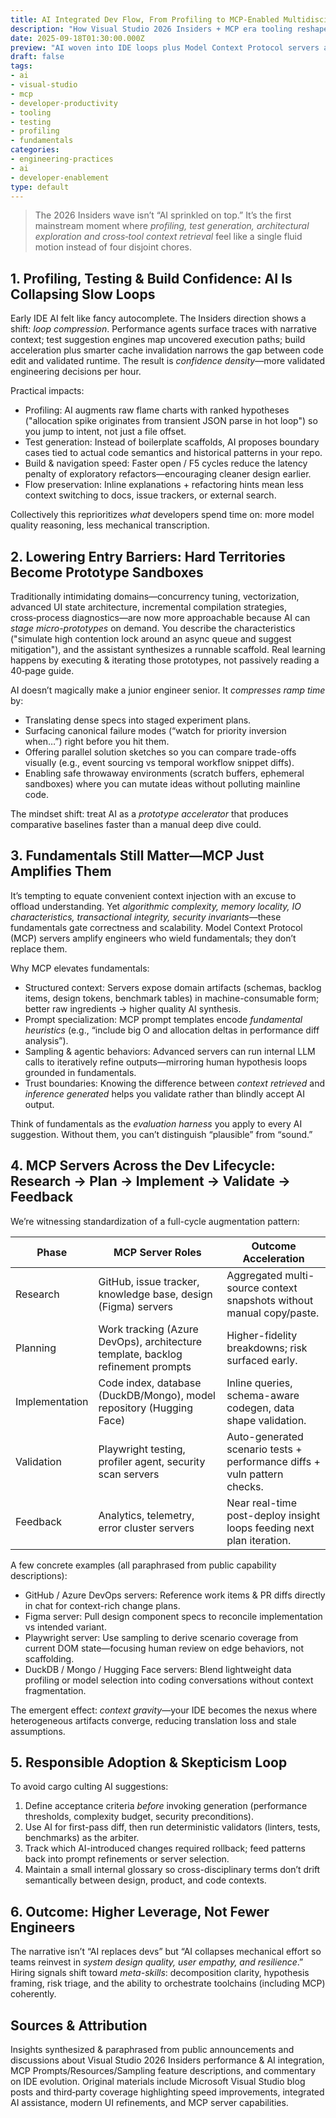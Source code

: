 ```yaml
---
title: AI Integrated Dev Flow, From Profiling to MCP-Enabled Multidisciplinary Speed
description: "How Visual Studio 2026 Insiders + MCP era tooling reshape profiling, testing, onboarding, and cross‑disciplinary collaboration while fundamentals still matter."
date: 2025-09-18T01:30:00.000Z
preview: "AI woven into IDE loops plus Model Context Protocol servers are compressing learning curves for performance, testing, design, data and research—without removing the need for core engineering fundamentals."
draft: false
tags:
- ai
- visual-studio
- mcp
- developer-productivity
- tooling
- testing
- profiling
- fundamentals
categories:
- engineering-practices
- ai
- developer-enablement
type: default
---
```


> The 2026 Insiders wave isn’t “AI sprinkled on top.” It’s the first mainstream moment where *profiling, test generation, architectural exploration and cross‑tool context retrieval* feel like a single fluid motion instead of four disjoint chores.

## 1. Profiling, Testing & Build Confidence: AI Is Collapsing Slow Loops

Early IDE AI felt like fancy autocomplete. The Insiders direction shows a shift: *loop compression*. Performance agents surface traces with narrative context; test suggestion engines map uncovered execution paths; build acceleration plus smarter cache invalidation narrows the gap between code edit and validated runtime. The result is *confidence density*—more validated engineering decisions per hour.

Practical impacts:

- Profiling: AI augments raw flame charts with ranked hypotheses ("allocation spike originates from transient JSON parse in hot loop") so you jump to intent, not just a file offset.
- Test generation: Instead of boilerplate scaffolds, AI proposes boundary cases tied to actual code semantics and historical patterns in your repo.
- Build & navigation speed: Faster open / F5 cycles reduce the latency penalty of exploratory refactors—encouraging cleaner design earlier.
- Flow preservation: Inline explanations + refactoring hints mean less context switching to docs, issue trackers, or external search.

Collectively this reprioritizes *what* developers spend time on: more model quality reasoning, less mechanical transcription.

## 2. Lowering Entry Barriers: Hard Territories Become Prototype Sandboxes

Traditionally intimidating domains—concurrency tuning, vectorization, advanced UI state architecture, incremental compilation strategies, cross‑process diagnostics—are now more approachable because AI can *stage micro-prototypes* on demand. You describe the characteristics ("simulate high contention lock around an async queue and suggest mitigation"), and the assistant synthesizes a runnable scaffold. Real learning happens by executing & iterating those prototypes, not passively reading a 40‑page guide.

AI doesn’t magically make a junior engineer senior. It *compresses ramp time* by:

- Translating dense specs into staged experiment plans.
- Surfacing canonical failure modes (“watch for priority inversion when…”) right before you hit them.
- Offering parallel solution sketches so you can compare trade-offs visually (e.g., event sourcing vs temporal workflow snippet diffs).
- Enabling safe throwaway environments (scratch buffers, ephemeral sandboxes) where you can mutate ideas without polluting mainline code.

The mindset shift: treat AI as a *prototype accelerator* that produces comparative baselines faster than a manual deep dive could.

## 3. Fundamentals Still Matter—MCP Just Amplifies Them

It’s tempting to equate convenient context injection with an excuse to offload understanding. Yet *algorithmic complexity, memory locality, IO characteristics, transactional integrity, security invariants*—these fundamentals gate correctness and scalability. Model Context Protocol (MCP) servers amplify engineers who wield fundamentals; they don’t replace them.

Why MCP elevates fundamentals:

- Structured context: Servers expose domain artifacts (schemas, backlog items, design tokens, benchmark tables) in machine-consumable form; better raw ingredients → higher quality AI synthesis.
- Prompt specialization: MCP prompt templates encode *fundamental heuristics* (e.g., “include big O and allocation deltas in performance diff analysis”).
- Sampling & agentic behaviors: Advanced servers can run internal LLM calls to iteratively refine outputs—mirroring human hypothesis loops grounded in fundamentals.
- Trust boundaries: Knowing the difference between *context retrieved* and *inference generated* helps you validate rather than blindly accept AI output.

Think of fundamentals as the *evaluation harness* you apply to every AI suggestion. Without them, you can’t distinguish “plausible” from “sound.”

## 4. MCP Servers Across the Dev Lifecycle: Research → Plan → Implement → Validate → Feedback

We’re witnessing standardization of a full-cycle augmentation pattern:

| Phase | MCP Server Roles | Outcome Acceleration |
|-------|------------------|----------------------|
| Research | GitHub, issue tracker, knowledge base, design (Figma) servers | Aggregated multi-source context snapshots without manual copy/paste. |
| Planning | Work tracking (Azure DevOps), architecture template, backlog refinement prompts | Higher-fidelity breakdowns; risk surfaced early. |
| Implementation | Code index, database (DuckDB/Mongo), model repository (Hugging Face) | Inline queries, schema-aware codegen, data shape validation. |
| Validation | Playwright testing, profiler agent, security scan servers | Auto-generated scenario tests + performance diffs + vuln pattern checks. |
| Feedback | Analytics, telemetry, error cluster servers | Near real-time post-deploy insight loops feeding next plan iteration. |

A few concrete examples (all paraphrased from public capability descriptions):

- GitHub / Azure DevOps servers: Reference work items & PR diffs directly in chat for context-rich change plans.
- Figma server: Pull design component specs to reconcile implementation vs intended variant.
- Playwright server: Use sampling to derive scenario coverage from current DOM state—focusing human review on edge behaviors, not scaffolding.
- DuckDB / Mongo / Hugging Face servers: Blend lightweight data profiling or model selection into coding conversations without context fragmentation.

The emergent effect: *context gravity*—your IDE becomes the nexus where heterogeneous artifacts converge, reducing translation loss and stale assumptions.

## 5. Responsible Adoption & Skepticism Loop

To avoid cargo culting AI suggestions:

1. Define acceptance criteria *before* invoking generation (performance thresholds, complexity budget, security preconditions).
2. Use AI for first-pass diff, then run deterministic validators (linters, tests, benchmarks) as the arbiter.
3. Track which AI-introduced changes required rollback; feed patterns back into prompt refinements or server selection.
4. Maintain a small internal glossary so cross-disciplinary terms don’t drift semantically between design, product, and code contexts.

## 6. Outcome: Higher Leverage, Not Fewer Engineers

The narrative isn’t “AI replaces devs” but “AI collapses mechanical effort so teams reinvest in *system design quality, user empathy, and resilience*.” Hiring signals shift toward *meta-skills*: decomposition clarity, hypothesis framing, risk triage, and the ability to orchestrate toolchains (including MCP) coherently.

## Sources & Attribution

Insights synthesized & paraphrased from public announcements and discussions about Visual Studio 2026 Insiders performance & AI integration, MCP Prompts/Resources/Sampling feature descriptions, and commentary on IDE evolution. Original materials include Microsoft Visual Studio blog posts and third‑party coverage highlighting speed improvements, integrated AI assistance, modern UI refinements, and MCP server capabilities.
